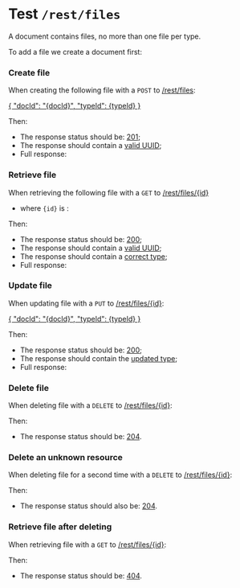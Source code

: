 # Test `/rest/files`

A document contains files, no more than one file per type.

[ ](- "#docId=createDocument()")
[ ](- "#typeId=getTextTypeId()")
[ ](- "#fooTypeId=getFooTypeId()")

To add a file we create a document first: [ ](- "c:echo=#docId")

### Create file
When creating the following file with a `POST` to [/rest/files](- "#createEndpoint"):

[{ "docId": "{docId}", "typeId": {typeId} }](- "#newEntity")

[ ](- "#createResult=create(#createEndpoint, #newEntity, #docId, #typeId)")

Then:

 - The response status should be: [201](- "?=#createResult.status");
 - The response should contain a [valid UUID](- "?=#createResult.validUuid");
 - Full response:
 
[ ](- "ext:embed=#createResult.body")

### Retrieve file
When retrieving the following file with a `GET` to [/rest/files/{id}](- "#getEndpoint") 

 - where `{id}` is [ ](- "c:echo=#createResult.id"):

[ ](- "#retrieveResult=retrieve(#getEndpoint, #createResult.id)")

Then:

 - The response status should be: [200](- "?=#retrieveResult.status");
 - The response should contain a [valid UUID](- "?=#retrieveResult.validUuid");
 - The response should contain a [correct type](- "?=#retrieveResult.correctType");
 - Full response:

[ ](- "ext:embed=#retrieveResult.body")

### Update file
When updating file [ ](- "c:echo=#createResult.id") with a `PUT` to [/rest/files/{id}](- "#updateEndpoint"):

[{
  "docId": "{docId}", "typeId": {typeId}
}](- "#updatedEntity")


[ ](- "#updateResult=update(#updateEndpoint, #createResult.id, #updatedEntity, #docId, #fooTypeId)")

Then:

 - The response status should be: [200](- "?=#updateResult.status");
 - The response should contain the [updated type](- "?=#updateResult.updatedType");
 - Full response:

[ ](- "ext:embed=#updateResult.body")

### Delete file
When deleting file [ ](- "c:echo=#createResult.id") with a `DELETE` to [/rest/files/{id}](- "#deleteEndpoint"):

[ ](- "#deleteResult=delete(#deleteEndpoint, #createResult.id)")

Then:

 - The response status should be: [204](- "?=#deleteResult.status").

### Delete an unknown resource
When deleting file [ ](- "c:echo=#createResult.id") for a second time with a `DELETE` to [/rest/files/{id}](- "#deleteEndpoint"):

[ ](- "#deleteResult=delete(#deleteEndpoint, #createResult.id)")

Then:

 - The response status should also be: [204](- "?=#deleteResult.status").

### Retrieve file after deleting
When retrieving file [ ](- "c:echo=#createResult.id") with a `GET` to [/rest/files/{id}](- "#getEndpoint"):

[ ](- "#retrieveAfterDeleteResult=getAfterDelete(#getEndpoint, #createResult.id)")

Then:

 - The response status should be: [404](- "?=#retrieveAfterDeleteResult.status").

